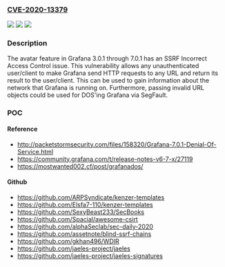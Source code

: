 ### [CVE-2020-13379](https://cve.mitre.org/cgi-bin/cvename.cgi?name=CVE-2020-13379)
![](https://img.shields.io/static/v1?label=Product&message=n%2Fa&color=blue)
![](https://img.shields.io/static/v1?label=Version&message=n%2Fa&color=blue)
![](https://img.shields.io/static/v1?label=Vulnerability&message=n%2Fa&color=brighgreen)

### Description

The avatar feature in Grafana 3.0.1 through 7.0.1 has an SSRF Incorrect Access Control issue. This vulnerability allows any unauthenticated user/client to make Grafana send HTTP requests to any URL and return its result to the user/client. This can be used to gain information about the network that Grafana is running on. Furthermore, passing invalid URL objects could be used for DOS'ing Grafana via SegFault.

### POC

#### Reference
- http://packetstormsecurity.com/files/158320/Grafana-7.0.1-Denial-Of-Service.html
- https://community.grafana.com/t/release-notes-v6-7-x/27119
- https://mostwanted002.cf/post/grafanados/

#### Github
- https://github.com/ARPSyndicate/kenzer-templates
- https://github.com/Elsfa7-110/kenzer-templates
- https://github.com/SexyBeast233/SecBooks
- https://github.com/Spacial/awesome-csirt
- https://github.com/alphaSeclab/sec-daily-2020
- https://github.com/assetnote/blind-ssrf-chains
- https://github.com/gkhan496/WDIR
- https://github.com/jaeles-project/jaeles
- https://github.com/jaeles-project/jaeles-signatures

